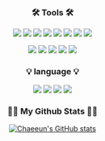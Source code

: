 
<h3 align="center">🛠️ Tools 🛠️</h3>
<div align="center">

<a target="_blank"><img src="https://img.shields.io/badge/SpringBoot-6DB33F?style=flat-square&logo=SpringBoot&logoColor=white"/></a>
<a target="_blank"><img src="https://img.shields.io/badge/Android-34A853?style=flat-square&logo=Android&logoColor=white"/></a>
<a target="_blank"><img src="https://img.shields.io/badge/Node.js-339933?style=flat-square&logo=Node.js&logoColor=white"/></a>
<a target="_blank"><img src="https://img.shields.io/badge/Azure-147bb7?style=flat-square&logo=Azure&logoColor=white"/></a>
<a target="_blank"><img src="https://img.shields.io/badge/Docker-0000ff?style=flat-square&logo=Docker&logoColor=white"/></a>
<a target="_blank"><img src="https://img.shields.io/badge/MySQL-4479A1?style=flat-square&logo=MySQL&logoColor=white"/></a>
<a target="_blank"><img src="https://img.shields.io/badge/MongoDB-47A248?style=flat-square&logo=MongoDB&logoColor=white"/></a>
<a target="_blank"><img src="https://img.shields.io/badge/Git-F05032?style=flat-square&logo=Git&logoColor=white"/></a>
<div></div>
<a target="_blank"><img src="https://img.shields.io/badge/openCV-5C3EE8?style=flat-square&logo=openCV&logoColor=white"/></a>
<a target="_blank"><img src="https://img.shields.io/badge/keras-dc143c?style=flat-square&logo=keras&logoColor=white"/></a>
<a target="_blank"><img src="https://img.shields.io/badge/Tensorflow-FF6F00?style=flat-square&logo=TensorFlow&logoColor=white"/></a>
<a target="_blank"><img src="https://img.shields.io/badge/Jupyter-ff985c?style=flat-square&logo=Jupyter&logoColor=white"/></a>
<a target="_blank"><img src="https://img.shields.io/badge/Intellij-525252?style=flat-square&logo=Intellij&logoColor=white"/></a>

<h3 align="center">💡 language 💡</h3>
<div align="center">
<a target="_blank"><img src="https://img.shields.io/badge/Python-3776AB?style=flat-square&logo=Python&logoColor=white"/></a>
<a target="_blank"><img src="https://img.shields.io/badge/Java-FF7800?style=flat-square&logo=Java&logoColor=white"/></a>
<a target="_blank"><img src="https://img.shields.io/badge/SQL-147bb7?style=flat-square&logo=SQL&logoColor=white"/></a>
<a target="_blank"><img src="https://img.shields.io/badge/Kotlin-7F52FF?style=flat-square&logo=Kotlin&logoColor=white"/></a>

<h3 align="center">👩‍💻 My Github Stats 👩‍💻</h3>
<div align="center">

[![Chaeeun's GitHub stats](https://github-readme-stats.vercel.app/api?username=kchaeeun&hide_title=true&show_icons=true&include_all_commits=true&disable_animations=true&theme=vue)](https://github.com/anuraghazra/github-readme-stats)
</div>

